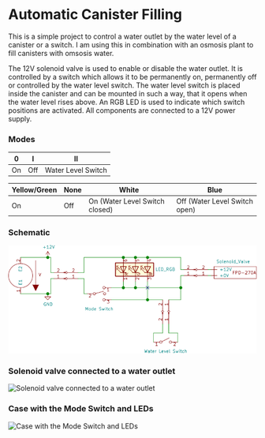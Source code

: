 # Automatic Canister Filling 

This is a simple project to control a water outlet by the water level of a canister or a switch. 
I am using this in combination with an osmosis plant to fill canisters with omsosis water.

The 12V solenoid valve is used to enable or disable the water outlet. 
It is controlled by a switch which allows it to be permanently on, permanently off or controlled by the water level switch.
The water level switch is placed inside the canister and can be mounted in such a way, that it opens when the water level rises above.
An RGB LED is used to indicate which switch positions are activated. 
All components are connected to a 12V power supply.    

### Modes

|0|I|II|
|--|--|--|
|On|Off|Water Level Switch|

|Yellow/Green|None|White|Blue|
|--|--|--|--|
|On|Off|On (Water Level Switch closed)| Off (Water Level Switch open)|

### Schematic
![Schematic](./schematic.svg)

### Solenoid valve connected to a water outlet
![Solenoid valve connected to a water outlet](./image2.jpeg)


### Case with the Mode Switch and LEDs
![Case with the Mode Switch and LEDs](./image1.jpeg)


